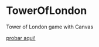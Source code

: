 # TowerOfLondon
Tower of London game with Canvas

[probar aquì!](https://evynith.github.io/TowerOfLondon/)
